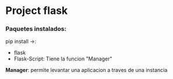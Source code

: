 # Project flask

### Paquetes instalados:
pip install ->:

- flask
- Flask-Script: Tiene la funcion "Manager"
  


__Manager__: permite levantar una aplicacion a traves de una instancia